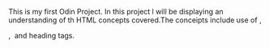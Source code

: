 This is my first Odin Project. In this project l will be displaying an understanding of th HTML concepts covered.The conceipts include use of <a> ,<p>, <img> and heading tags.